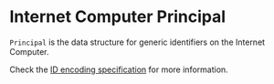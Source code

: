 # Internet Computer Principal

`Principal` is the data structure for generic identifiers on the Internet Computer.

Check the [ID encoding specification](https://internetcomputer.org/docs/current/references/id-encoding-spec) for more information.
